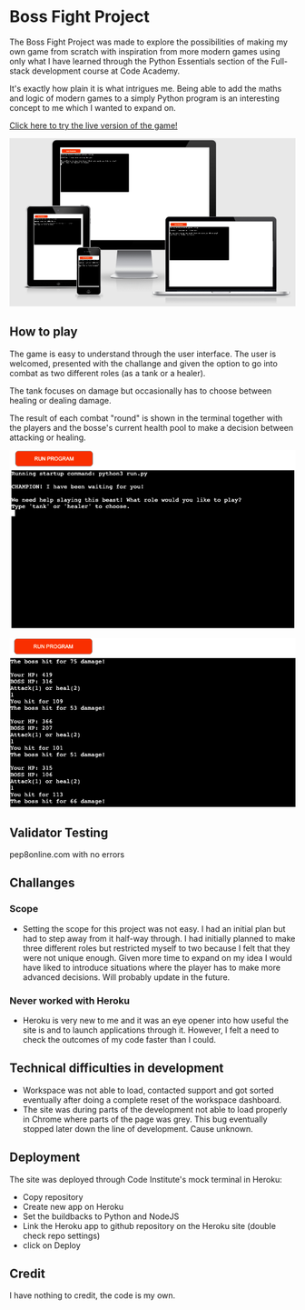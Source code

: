 # Boss Fight Project

The Boss Fight Project was made to explore the possibilities of making my own game from scratch with inspiration from more modern games using only what I have learned through the Python Essentials section of the Full-stack development course at Code Academy.

It's exactly how plain it is what intrigues me. Being able to add the maths and logic of modern games to a simply Python program is an interesting concept to me which I wanted to expand on.


[Click here to try the live version of the game!](https://telljacob.github.io/project-one/index.html)

![Responsive Mockup](https://github.com/telljacob/project-three/blob/main/assets/images/responsivemockup.png)

## How to play

The game is easy to understand through the user interface. The user is welcomed, presented with the challange and given the option to go into combat as two different roles (as a tank or a healer).

The tank focuses on damage but occasionally has to choose between healing or dealing damage.

The result of each combat "round" is shown in the terminal together with the players and the bosse's current health pool to make a decision between attacking or healing.

![Intro In Terminal](https://github.com/telljacob/project-three/blob/main/assets/images/pythonterminal.png)

![Bosscombat](https://github.com/telljacob/project-three/blob/main/assets/images/bosscombat.png)




## Validator Testing

pep8online.com with no errors


## Challanges

### Scope
- Setting the scope for this project was not easy. I had an initial plan but had to step away from it half-way through. I had initially planned to make three different roles but restricted myself to two because I felt that they were not unique enough. Given more time to expand on my idea I would have liked to introduce situations where the player has to make more advanced decisions. Will probably update in the future.

### Never worked with Heroku
- Heroku is very new to me and it was an eye opener into how useful the site is and to launch applications through it. However, I felt a need to check the outcomes of my code faster than I could.

## Technical difficulties in development
- Workspace was not able to load, contacted support and got sorted eventually after doing a complete reset of the workspace dashboard.
- The site was during parts of the development not able to load properly in Chrome where parts of the page was grey. This bug eventually stopped later down the line of development. Cause unknown.

## Deployment
The site was deployed through Code Institute's mock terminal in Heroku:
- Copy repository
- Create new app on Heroku
- Set the buildbacks to Python and NodeJS
- Link the Heroku app to github repository on the Heroku site (double check repo settings)
- click on Deploy

## Credit
I have nothing to credit, the code is my own.
